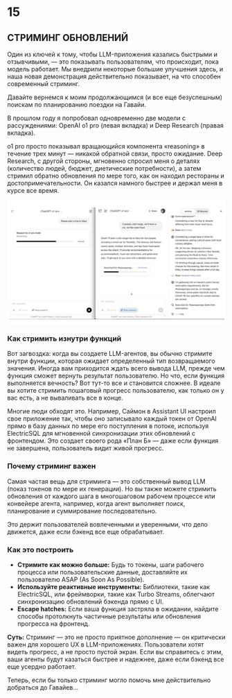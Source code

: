 # 15
## СТРИМИНГ ОБНОВЛЕНИЙ

Один из ключей к тому, чтобы LLM-приложения казались быстрыми и отзывчивыми, — это показывать пользователям, что происходит, пока модель работает. Мы внедрили некоторые большие улучшения здесь, и наша новая демонстрация действительно показывает, на что способен современный стриминг.

Давайте вернемся к моим продолжающимся (и все еще безуспешным) поискам по планированию поездки на Гавайи.

В прошлом году я попробовал одновременно две модели с рассуждениями: OpenAI o1 pro (левая вкладка) и Deep Research (правая вкладка).

o1 pro просто показывал вращающийся компонента «reasoning» в течение трех минут — никакой обратной связи, просто ожидание.
Deep Research, с другой стороны, мгновенно спросил меня о деталях (количество людей, бюджет, диетические потребности), а затем стримил обратно обновления по мере того, как он находил рестораны и достопримечательности. Он казался намного быстрее и держал меня в курсе все время.

![Слева: o1 pro (менее хорошо). Справа: Deep Research (более хорошо)](./images/oi-pro.png)

### **Как стримить изнутри функций**

Вот загвоздка: когда вы создаете LLM-агентов, вы обычно стримите внутри функции, которая ожидает определенный тип возвращаемого значения. Иногда вам приходится ждать всего вывода LLM, прежде чем функция сможет вернуть результат пользователю. Но что, если функция выполняется вечность? Вот тут-то все и становится сложнее. В идеале вы хотите стримить пошаговый прогресс пользователю, как только он у вас есть, а не вываливать все в конце.

Многие люди обходят это. Например, Саймон в Assistant UI настроил свое приложение так, чтобы оно записывало каждый токен от OpenAI прямо в базу данных по мере его поступления в потоке, используя ElectricSQL для мгновенной синхронизации этих обновлений с фронтендом. Это создает своего рода «План Б» — даже если функция не завершена, пользователь видит живой прогресс.

### **Почему стриминг важен**

Самая частая вещь для стриминга — это собственный вывод LLM (показ токенов по мере их генерации). Но вы также можете стримить обновления от каждого шага в многошаговом рабочем процессе или конвейере агента, например, когда агент выполняет поиск, планирование и суммирование последовательно.

Это держит пользователей вовлеченными и уверенными, что дело движется, даже если бэкенд все еще обрабатывает.

### **Как это построить**

*   **Стримите как можно больше:** Будь то токены, шаги рабочего процесса или пользовательские данные, доставляйте их пользователю ASAP (As Soon As Possible).
*   **Используйте реактивные инструменты:** Библиотеки, такие как ElectricSQL, или фреймворки, такие как Turbo Streams, облегчают синхронизацию обновлений бэкенда прямо с UI.
*   **Escape hatches:** Если ваша функция застряла в ожидании, найдите способы протолкнуть частичные результаты или обновления прогресса на фронтенд.

**Суть:** Стриминг — это не просто приятное дополнение — он критически важен для хорошего UX в LLM-приложениях. Пользователи хотят видеть прогресс, а не просто пустой экран. Если вы справитесь с этим, ваши агенты будут казаться быстрее и надежнее, даже если бэкенд все еще усердно работает.

Теперь, если бы только стриминг могло помочь мне действительно добраться до Гавайев…